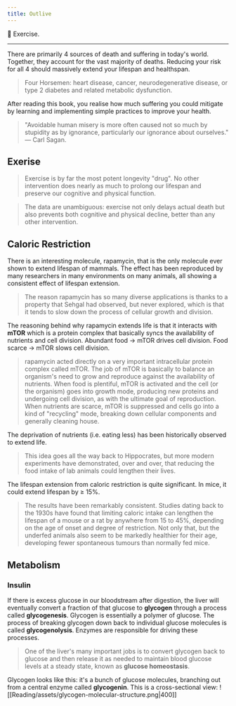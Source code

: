 ```yaml
---
title: Outlive
---
```


💎 Exercise.

---
There are primarily 4 sources of death and suffering in today's world. Together, they account for the vast majority of deaths. Reducing your risk for all 4 should massively extend your lifespan and healthspan.
> Four Horsemen: heart disease, cancer, neurodegenerative disease, or type 2 diabetes and related metabolic dysfunction.

After reading this book, you realise how much suffering you could mitigate by learning and implementing simple practices to improve your health.
> "Avoidable human misery is more often caused not so much by stupidity as by ignorance, particularly our ignorance about ourselves." — Carl Sagan.

## Exerise
> Exercise is by far the most potent longevity "drug". No other intervention does nearly as much to prolong our lifespan and preserve our cognitive and physical function.

> The data are unambiguous: exercise not only delays actual death but also prevents both cognitive and physical decline, better than any other intervention.

## Caloric Restriction
There is an interesting molecule, rapamycin, that is the only molecule ever shown to extend lifespan of mammals. The effect has been reproduced by many researchers in many environments on many animals, all showing a consistent effect of lifespan extension.
> The reason rapamycin has so many diverse applications is thanks to a property that Sehgal had observed, but never explored, which is that it tends to slow down the process of cellular growth and division.

The reasoning behind why rapamycin extends life is that it interacts with **mTOR** which is a protein complex that basically syncs the availability of nutrients and cell division. Abundant food → mTOR drives cell division. Food scarce → mTOR slows cell division.
> rapamycin acted directly on a very important intracellular protein complex called mTOR. The job of mTOR is basically to balance an organism's need to grow and reproduce against the availability of nutrients. When food is plentiful, mTOR is activated and the cell (or the organism) goes into growth mode, producing new proteins and undergoing cell division, as with the ultimate goal of reproduction. When nutrients are scarce, mTOR is suppressed and cells go into a kind of "recycling" mode, breaking down cellular components and generally cleaning house.

The deprivation of nutrients (i.e. eating less) has been historically observed to extend life.
> This idea goes all the way back to Hippocrates, but more modern experiments have demonstrated, over and over, that reducing the food intake of lab animals could lengthen their lives.

The lifespan extension from caloric restriction is quite significant. In mice, it could extend lifespan by ≥ 15%.
> The results have been remarkably consistent. Studies dating back to the 1930s have found that limiting caloric intake can lengthen the lifespan of a mouse or a rat by anywhere from 15 to 45%, depending on the age of onset and degree of restriction. Not only that, but the underfed animals also seem to be markedly healthier for their age, developing fewer spontaneous tumours than normally fed mice.

## Metabolism

### Insulin
If there is excess glucose in our bloodstream after digestion, the liver will eventually convert a fraction of that glucose to **glycogen** through a process called **glycogenesis**. Glycogen is essentially a polymer of glucose. The process of breaking glycogen down back to individual glucose molecules is called **glycogenolysis**. Enzymes are responsible for driving these processes.
> One of the liver's many important jobs is to convert glycogen back to glucose and then release it as needed to maintain blood glucose levels at a steady state, known as **glucose homeostasis**.

Glycogen looks like this: it's a bunch of glucose molecules, branching out from a central enzyme called **glycogenin**. This is a cross-sectional view:
![[Reading/assets/glycogen-molecular-structure.png|400]]


